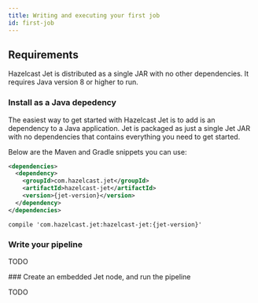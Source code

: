 ```yaml
---
title: Writing and executing your first job
id: first-job
---
```


## Requirements

Hazelcast Jet is distributed as a single JAR with no other dependencies. 
It requires Java version 8 or higher to run.

### Install as a Java depedency

The easiest way to get started with Hazelcast Jet is to add is an
dependency to a Java application. Jet is packaged as just a single Jet JAR
with no dependencies that contains everything you need to get started.

Below are the Maven and Gradle snippets you can use:

<!--DOCUSAURUS_CODE_TABS-->
<!--Maven-->
```xml
<dependencies>
  <dependency>
    <groupId>com.hazelcast.jet</groupId>
    <artifactId>hazelcast-jet</artifactId>
    <version>{jet-version}</version>
  </dependency>
</dependencies>
```
<!--Gradle-->
```
compile 'com.hazelcast.jet:hazelcast-jet:{jet-version}'
```
<!--END_DOCUSAURUS_CODE_TABS-->

### Write your pipeline

TODO

### Create an embedded Jet node, and run the pipeline

TODO


